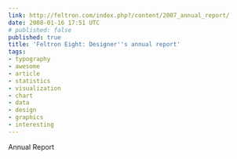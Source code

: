 ```yaml
---
link: http://feltron.com/index.php?/content/2007_annual_report/
date: 2008-01-16 17:51 UTC
# published: false
published: true
title: 'Feltron Eight: Designer''s annual report'
tags:
- typography
- awesome
- article
- statistics
- visualization
- chart
- data
- design
- graphics
- interesting
---
```


Annual Report
